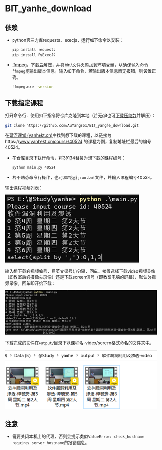 # BIT_yanhe_download

 ## 依赖

 * python第三方库requests、execjs，运行如下命令以安装： 

     ```bash
     pip install requests
     pip install PyExecJS
     ```
 * [ffmpeg](https://www.gyan.dev/ffmpeg/builds/ffmpeg-release-essentials.zip)，下载后解压，并将bin/文件夹添加到环境变量，以确保输入命令``` ffmpeg ```能输出版本信息。输入如下命令，若输出版本信息而无报错，则设置正确。

    ```bash
    ffmpeg.exe -version
    ```

 ## 下载指定课程

打开命令行，使用如下指令将仓库克隆到本地（若无git也可[下载压缩包](https://github.com/AuYang261/BIT_yanhe_download/archive/refs/heads/main.zip)并解压）：

```bash
git clone https://github.com/AuYang261/BIT_yanghe_download.git
```

在[延河课堂 (yanhekt.cn)](https://www.yanhekt.cn/recordCourse)中找到想下载的课程，以链接为https://www.yanhekt.cn/course/40524 的课程为例，复制地址栏最后的编号40524。

* 在仓库目录下执行命令，将39134替换为想下载的课程编号：

    ```bash
    python main.py 40524
    ```

* 若不熟悉命令行操作，也可双击运行`run.bat`文件，并输入课程编号40524。

输出课程视频列表：

![image-20230926124749421](md/README/image-20230926124749421.png)

输入想下载的视频编号，用英文逗号(,)分隔，回车。接着选择下载video视频录像（即教室后的摄像头录像）还是下载screen信号（即教室电脑的屏幕），默认为视频录像。回车即开始下载：

![image-20230926124841432](md/README/image-20230926124841432.png)

下载完成的文件在`output/`目录下以课程名-video/screen格式命名的文件夹中。

![image-20230926124922726](md/README/image-20230926124922726.png)

## 注意

* 需要关闭本机上的代理，否则会提示类似`ValueError: check_hostname requires server_hostname`的报错信息。
